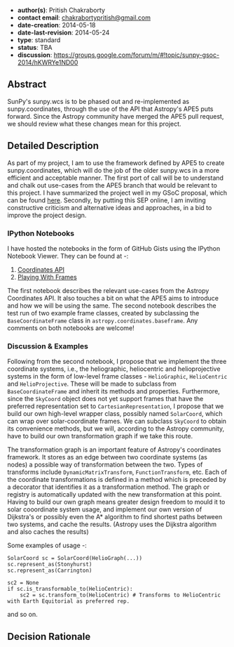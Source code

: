 * **author(s)**: Pritish Chakraborty
* **contact email**: chakrabortypritish@gmail.com
* **date-creation**: 2014-05-18
* **date-last-revision**: 2014-05-24
* **type**: standard
* **status**: TBA
* **discussion**: https://groups.google.com/forum/m/#!topic/sunpy-gsoc-2014/hKWRYe1ND00

## Abstract
SunPy's sunpy.wcs is to be phased out and re-implemented as sunpy.coordinates, through
the use of the API that Astropy's APE5 puts forward. Since the Astropy community have 
merged the APE5 pull request, we should review what these changes mean for this project. 

## Detailed Description
As part of my project, I am to use the framework defined by APE5 to create sunpy.coordinates,
which will do the job of the older sunpy.wcs in a more efficient and acceptable manner. The
first port of call will be to understand and chalk out use-cases from the APE5 branch that
would be relevant to this project. I have summarized the project well in my GSoC proposal, 
which can be found [here](http://www.google-melange.com/gsoc/proposal/public/google/gsoc2014/vaticancameos/5629499534213120).
Secondly, by putting this SEP online, I am inviting constructive criticism and alternative 
ideas and approaches, in a bid to improve the project design.

### IPython Notebooks

I have hosted the notebooks in the form of GitHub Gists using the IPython Notebook Viewer. They
can be found at -:

1. [Coordinates API](http://nbviewer.ipython.org/gist/VaticanCameos/4a39e60df9f479c54ff1)
2. [Playing With Frames](http://nbviewer.ipython.org/gist/VaticanCameos/b1612ec8c35f0d2a266a)

The first notebook describes the relevant use-cases from the Astropy Coordinates API. It also
touches a bit on what the APE5 aims to introduce and how we will be using the same. The second
notebook describes the test run of two example frame classes, created by subclassing the 
`BaseCoordinateFrame` class in `astropy.coordinates.baseframe`. Any comments on both notebooks
are welcome!

### Discussion & Examples

Following from the second notebook, I propose that we implement the three coordinate systems,
 i.e., the heliographic, heliocentric and helioprojective systems in the form of low-level
frame classes - `HelioGraphic`, `HelioCentric` and `HelioProjective`. These will be made to
subclass from `BaseCoordinateFrame` and inherit its methods and properties.
Furthermore, since the `SkyCoord` object does not yet support frames that have the preferred
representation set to `CartesianRepresentation`, I propose that we build our own high-level
wrapper class, possibly named `SolarCoord`, which can wrap over solar-coordinate frames. We
can subclass `SkyCoord` to obtain its convenience methods, but we will, according to the
Astropy community, have to build our own transformation graph if we take this route.

The transformation graph is an important feature of Astropy's coordinates framework. It stores
as an edge between two coordinate systems (as nodes) a possible way of transformation between the
two. Types of transforms include `DynamicMatrixTransform`, `FunctionTransform`, etc. Each of
the coordinate transformations is defined in a method which is preceded by a decorator that
identifies it as a transformation method. The graph or registry is automatically updated with
the new transformation at this point. Having to build our own graph means greater design freedom
to mould it to solar cooordinate system usage, and implement our own version of Dijkstra's or
possibly even the A* algorithm to find shortest paths between two systems, and cache the results.
(Astropy uses the Dijkstra algorithm and also caches the results)

Some examples of usage -:

```from sunpy.coordinates.solarframes import HelioGraphic, HelioCentric
SolarCoord sc = SolarCoord(HelioGraph(...))
sc.represent_as(Stonyhurst)
sc.represent_as(Carrington)

sc2 = None
if sc.is_transformable_to(HelioCentric):
    sc2 = sc.transform_to(HelioCentric) # Transforms to HelioCentric with Earth Equitorial as preferred rep.

```

and so on.


## Decision Rationale

